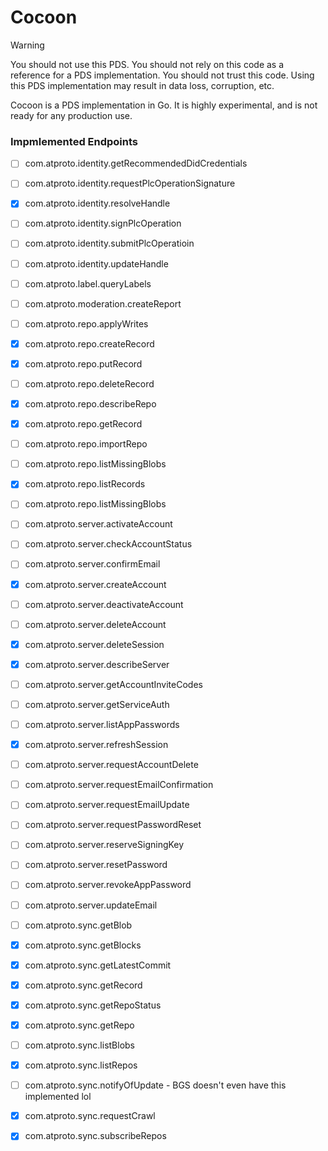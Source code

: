 # Cocoon

> [!WARNING]
You should not use this PDS. You should not rely on this code as a reference for a PDS implementation. You should not trust this code. Using this PDS implementation may result in data loss, corruption, etc.

Cocoon is a PDS implementation in Go. It is highly experimental, and is not ready for any production use.

### Impmlemented Endpoints

- [ ] com.atproto.identity.getRecommendedDidCredentials
- [ ] com.atproto.identity.requestPlcOperationSignature
- [x] com.atproto.identity.resolveHandle
- [ ] com.atproto.identity.signPlcOperation
- [ ] com.atproto.identity.submitPlcOperatioin
- [ ] com.atproto.identity.updateHandle
- [ ] com.atproto.label.queryLabels
- [ ] com.atproto.moderation.createReport

- [ ] com.atproto.repo.applyWrites
- [x] com.atproto.repo.createRecord
- [x] com.atproto.repo.putRecord
- [ ] com.atproto.repo.deleteRecord
- [x] com.atproto.repo.describeRepo
- [x] com.atproto.repo.getRecord
- [ ] com.atproto.repo.importRepo
- [ ] com.atproto.repo.listMissingBlobs
- [x] com.atproto.repo.listRecords
- [ ] com.atproto.repo.listMissingBlobs


- [ ] com.atproto.server.activateAccount
- [ ] com.atproto.server.checkAccountStatus
- [ ] com.atproto.server.confirmEmail
- [x] com.atproto.server.createAccount
- [ ] com.atproto.server.deactivateAccount
- [ ] com.atproto.server.deleteAccount
- [x] com.atproto.server.deleteSession
- [x] com.atproto.server.describeServer
- [ ] com.atproto.server.getAccountInviteCodes
- [ ] com.atproto.server.getServiceAuth
- [ ] com.atproto.server.listAppPasswords
- [x] com.atproto.server.refreshSession
- [ ] com.atproto.server.requestAccountDelete
- [ ] com.atproto.server.requestEmailConfirmation
- [ ] com.atproto.server.requestEmailUpdate
- [ ] com.atproto.server.requestPasswordReset
- [ ] com.atproto.server.reserveSigningKey
- [ ] com.atproto.server.resetPassword
- [ ] com.atproto.server.revokeAppPassword
- [ ] com.atproto.server.updateEmail

- [ ] com.atproto.sync.getBlob
- [x] com.atproto.sync.getBlocks
- [x] com.atproto.sync.getLatestCommit
- [x] com.atproto.sync.getRecord
- [x] com.atproto.sync.getRepoStatus
- [x] com.atproto.sync.getRepo
- [ ] com.atproto.sync.listBlobs
- [x] com.atproto.sync.listRepos
- [ ] com.atproto.sync.notifyOfUpdate - BGS doesn't even have this implemented lol
- [x] com.atproto.sync.requestCrawl
- [x] com.atproto.sync.subscribeRepos

